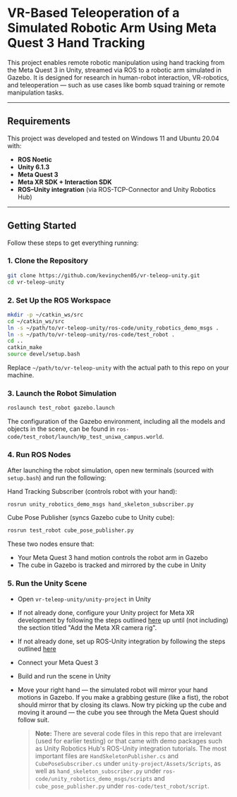 # VR-Based Teleoperation of a Simulated Robotic Arm Using Meta Quest 3 Hand Tracking

This project enables remote robotic manipulation using hand tracking from the Meta Quest 3 in Unity, streamed via ROS to a robotic arm simulated in Gazebo. It is designed for research in human-robot interaction, VR-robotics, and teleoperation — such as use cases like bomb squad training or remote manipulation tasks.

---

## Requirements

This project was developed and tested on Windows 11 and Ubuntu 20.04 with:

- **ROS Noetic**
- **Unity 6.1.3**
- **Meta Quest 3**
- **Meta XR SDK + Interaction SDK**
- **ROS–Unity integration** (via ROS-TCP-Connector and Unity Robotics Hub)

---

## Getting Started

Follow these steps to get everything running:

### 1. Clone the Repository

```bash
git clone https://github.com/kevinychen05/vr-teleop-unity.git
cd vr-teleop-unity
```

### 2. Set Up the ROS Workspace

```bash
mkdir -p ~/catkin_ws/src
cd ~/catkin_ws/src
ln -s ~/path/to/vr-teleop-unity/ros-code/unity_robotics_demo_msgs .
ln -s ~/path/to/vr-teleop-unity/ros-code/test_robot .
cd ..
catkin_make
source devel/setup.bash
```

Replace `~/path/to/vr-teleop-unity` with the actual path to this repo on your machine.

### 3. Launch the Robot Simulation

```bash
roslaunch test_robot gazebo.launch
```

The configuration of the Gazebo environment, including all the models and objects in the scene, can be found in `ros-code/test_robot/launch/Hp_test_uniwa_campus.world`.

### 4. Run ROS Nodes

After launching the robot simulation, open new terminals (sourced with `setup.bash`) and run the following:

Hand Tracking Subscriber (controls robot with your hand):

```bash
rosrun unity_robotics_demo_msgs hand_skeleton_subscriber.py
```

Cube Pose Publisher (syncs Gazebo cube to Unity cube):

```bash
rosrun test_robot cube_pose_publisher.py
```

These two nodes ensure that:
- Your Meta Quest 3 hand motion controls the robot arm in Gazebo
- The cube in Gazebo is tracked and mirrored by the cube in Unity

### 5. Run the Unity Scene

- Open `vr-teleop-unity/unity-project` in Unity
- If not already done, configure your Unity project for Meta XR development by following the steps outlined [here](https://developers.meta.com/horizon/documentation/unity/unity-tutorial-hello-vr) up until (not including) the section titled "Add the Meta XR camera rig".
- If not already done, set up ROS-Unity integration by following the steps outlined [here](https://github.com/Unity-Technologies/Unity-Robotics-Hub/blob/main/tutorials/ros_unity_integration/setup.md)
- Connect your Meta Quest 3
- Build and run the scene in Unity
- Move your right hand — the simulated robot will mirror your hand motions in Gazebo. If you make a grabbing gesture (like a fist), the robot should mirror that by closing its claws. Now try picking up the cube and moving it around — the cube you see through the Meta Quest should follow suit.

  > **Note:** There are several code files in this repo that are irrelevant (used for earlier testing) or that came with demo packages such as Unity Robotics Hub's ROS-Unity integration tutorials. The most important files are `HandSkeletonPublisher.cs` and `CubePoseSubscriber.cs` under `unity-project/Assets/Scripts`, as well as `hand_skeleton_subscriber.py` under `ros-code/unity_robotics_demo_msgs/scripts` and `cube_pose_publisher.py` under `ros-code/test_robot/script`.

